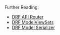 Further Reading:  
- [DRF API Router](https://www.django-rest-framework.org/api-guide/routers/)
- [DRF ModelViewSets](https://www.django-rest-framework.org/api-guide/viewsets/)
- [DRF Model Serializer](https://www.django-rest-framework.org/api-guide/serializers/#modelserializer)